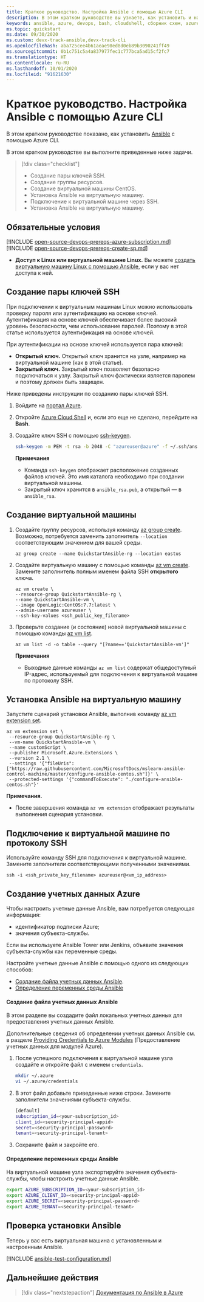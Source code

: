 ```yaml
---
title: Краткое руководство. Настройка Ansible с помощью Azure CLI
description: В этом кратком руководстве вы узнаете, как установить и настроить Ansible для управления ресурсами Azure в Ubuntu, CentOS и SLES.
keywords: ansible, azure, devops, bash, cloudshell, сборник схем, azure cli
ms.topic: quickstart
ms.date: 09/30/2020
ms.custom: devx-track-ansible,devx-track-cli
ms.openlocfilehash: aba725cee4b61aeae98ed8d0eb89b3090241ff49
ms.sourcegitcommit: 0b1c751c5a4a837977fec1c777bca5ad15cf2fc7
ms.translationtype: HT
ms.contentlocale: ru-RU
ms.lasthandoff: 10/01/2020
ms.locfileid: "91621630"
---
```

# <a name="quickstart-configure-ansible-using-azure-cli"></a>Краткое руководство. Настройка Ansible с помощью Azure CLI

В этом кратком руководстве показано, как установить [Ansible](https://docs.ansible.com/) с помощью Azure CLI.

В этом кратком руководстве вы выполните приведенные ниже задачи.

> [!div class="checklist"]
> * Создание пары ключей SSH.
> * Создание группы ресурсов.
> * Создание виртуальной машины CentOS. 
> * Установка Ansible на виртуальную машину.
> * Подключение к виртуальной машине через SSH.
> * Установка Ansible на виртуальную машину.

## <a name="prerequisites"></a>Обязательные условия

[!INCLUDE [open-source-devops-prereqs-azure-subscription.md](../includes/open-source-devops-prereqs-azure-subscription.md)]
[!INCLUDE [open-source-devops-prereqs-create-sp.md](../includes/open-source-devops-prereqs-create-service-principal.md)]
- **Доступ к Linux или виртуальной машине Linux.** Вы можете [создать виртуальную машину Linux с помощью Ansible](/azure/virtual-network/quick-create-cli), если у вас нет доступа к ней.

## <a name="create-an-ssh-key-pair"></a>Создание пары ключей SSH

При подключении к виртуальным машинам Linux можно использовать проверку пароля или аутентификацию на основе ключей. Аутентификация на основе ключей обеспечивает более высокий уровень безопасности, чем использование паролей. Поэтому в этой статье используется аутентификация на основе ключей.

При аутентификации на основе ключей используется пара ключей:

- **Открытый ключ.** Открытый ключ хранится на узле, например на виртуальной машине (как в этой статье).
- **Закрытый ключ.** Закрытый ключ позволяет безопасно подключаться к узлу. Закрытый ключ фактически является паролем и поэтому должен быть защищен.
        
Ниже приведены инструкции по созданию пары ключей SSH.

1. Войдите на [портал Azure](https://portal.azure.com).

1. Откройте [Azure Cloud Shell](/azure/cloud-shell/overview) и, если это еще не сделано, перейдите на **Bash**.

1. Создайте ключ SSH с помощью [ssh-keygen](https://www.ssh.com/ssh/keygen/).

    ```bash
    ssh-keygen -m PEM -t rsa -b 2048 -C "azureuser@azure" -f ~/.ssh/ansible_rsa -N ""
    ```

    **Примечания**

    - Команда `ssh-keygen` отображает расположение созданных файлов ключей. Это имя каталога необходимо при создании виртуальной машины.
    - Закрытый ключ хранится в `ansible_rsa.pub`, а открытый — в `ansible_rsa`.

## <a name="create-a-virtual-machine"></a>Создание виртуальной машины

1. Создайте группу ресурсов, используя команду [az group create](/cli/azure/group#az-group-create). Возможно, потребуется заменить заполнитель `--location` соответствующим значением для вашей среды.

    ```azurecli
    az group create --name QuickstartAnsible-rg --location eastus
    ```

1. Создайте виртуальную машину с помощью команды [az vm create](/cli/azure/vm#az-vm-create). Замените заполнитель полным именем файла SSH **открытого** ключа.

    ```azurecli
    az vm create \
    --resource-group QuickstartAnsible-rg \
    --name QuickstartAnsible-vm \
    --image OpenLogic:CentOS:7.7:latest \
    --admin-username azureuser \
    --ssh-key-values <ssh_public_key_filename>
    ```

1. Проверьте создание (и состояние) новой виртуальной машины с помощью команды [az vm list](/cli/azure/vm#az-vm-list).

    ```azurecli
    az vm list -d -o table --query "[?name=='QuickstartAnsible-vm']"
    ```

    **Примечания**

    - Выходные данные команды `az vm list` содержат общедоступный IP-адрес, используемый для подключения к виртуальной машине по протоколу SSH.

## <a name="install-ansible-on-the-virtual-machine"></a>Установка Ansible на виртуальную машину

Запустите сценарий установки Ansible, выполнив команду [az vm extension set](/cli/azure/vm/extension?#az-vm-extension-set).

```azurecli
az vm extension set \
 --resource-group QuickstartAnsible-rg \
 --vm-name QuickstartAnsible-vm \
 --name customScript \
 --publisher Microsoft.Azure.Extensions \
 --version 2.1 \
 --settings '{"fileUris":["https://raw.githubusercontent.com/MicrosoftDocs/mslearn-ansible-control-machine/master/configure-ansible-centos.sh"]}' \
 --protected-settings '{"commandToExecute": "./configure-ansible-centos.sh"}'
```

**Примечания.**

- После завершения команда `az vm extension` отображает результаты выполнения сценария установки.

## <a name="connect-to-your-virtual-machine-via-ssh"></a>Подключение к виртуальной машине по протоколу SSH

Используйте команду SSH для подключения к виртуальной машине. Замените заполнители соответствующими полученными значениями.

```azurecli
ssh -i <ssh_private_key_filename> azureuser@<vm_ip_address>
```

## <a name="create-azure-credentials"></a>Создание учетных данных Azure

Чтобы настроить учетные данные Ansible, вам потребуется следующая информация:

* идентификатор подписки Azure;
* значения субъекта-службы.

Если вы используете Ansible Tower или Jenkins, объявите значения субъекта-службы как переменные среды.

Настройте учетные данные Ansible с помощью одного из следующих способов:

- [Создание файла учетных данных Ansible](#file-credentials).
- [Определение переменных среды Ansible](#env-credentials)

#### <a name="span-idfile-credentials-create-ansible-credentials-file"></a><span id="file-credentials"/> Создание файла учетных данных Ansible

В этом разделе вы создадите файл локальных учетных данных для предоставления учетных данных Ansible.

Дополнительные сведения об определении учетных данных Ansible см. в разделе [Providing Credentials to Azure Modules](https://docs.ansible.com/ansible/guide_azure.html#providing-credentials-to-azure-modules) (Предоставление учетных данных для модулей Azure).

1. После успешного подключения к виртуальной машине узла создайте и откройте файл с именем `credentials`.

    ```bash
    mkdir ~/.azure
    vi ~/.azure/credentials
    ```

1. В этот файл добавьте приведенные ниже строки. Замените заполнители значениями субъекта-службы.

    ```bash
    [default]
    subscription_id=<your-subscription_id>
    client_id=<security-principal-appid>
    secret=<security-principal-password>
    tenant=<security-principal-tenant>
    ```

1. Сохраните файл и закройте его.

#### <a name="span-idenv-credentialsdefine-ansible-environment-variables"></a><span id="env-credentials"/>Определение переменных среды Ansible

На виртуальной машине узла экспортируйте значения субъекта-службы, чтобы настроить учетные данные Ansible.

```bash
export AZURE_SUBSCRIPTION_ID=<your-subscription_id>
export AZURE_CLIENT_ID=<security-principal-appid>
export AZURE_SECRET=<security-principal-password>
export AZURE_TENANT=<security-principal-tenant>
```

## <a name="test-ansible-installation"></a>Проверка установки Ansible

Теперь у вас есть виртуальная машина с установленным и настроенным Ansible.

[!INCLUDE [ansible-test-configuration.md](includes/ansible-test-configuration.md)]

## <a name="next-steps"></a>Дальнейшие действия

> [!div class="nextstepaction"]
> [Документация по Ansible в Azure](./index.yml)